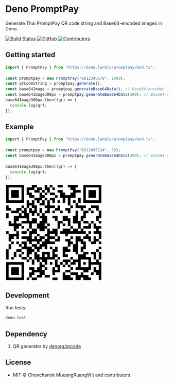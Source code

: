 # Deno PromptPay

Generate Thai PromptPay QR code string and Base64-encoded images in Deno.

[![Build Status](https://github.com/iamcmnut/deno-promptpay/workflows/Deno/badge.svg?branch=master)](https://github.com/iamcmnut/deno-promptpay/actions)
[![GitHub](https://img.shields.io/github/license/iamcmnut/deno-promptpay)](https://github.com/iamcmnut/deno-promptpay/blob/master/LICENSE)
[![Contributors](https://img.shields.io/github/contributors/iamcmnut/deno-promptpay)](https://github.com/iamcmnut/deno-promptpay/graphs/contributors)

## Getting started

```ts
import { PromptPay } from "https://deno.land/x/promptpay/mod.ts";

const promptpay = new PromptPay("0812345678", 1000);
const qrCodeString = promptpay.generate();
const base64Image = promptpay.generateBase64Data(); // Base64-encoded image
const base64Image300px = promptpay.generateBase64Data(300); // Base64-encoded image 300x300px
base64Image300px.then((qr) => {
  console.log(qr);
});
```
## Example
```ts
import { PromptPay } from "https://deno.land/x/promptpay/mod.ts";

const promptpay = new PromptPay("0812095124", 50);
const base64Image300px = promptpay.generateBase64Data(300); // Base64-encoded image

base64Image300px.then((qr) => {
  console.log(qr);
});
```
![QR code](https://github.com/iamcmnut/deno-promptpay/blob/master/img/promptpay-qr.png?raw=true)

## Development

Run tests:

```bash
deno test
```
## Dependency
1. QR generator by [denorg/qrcode](https://github.com/denorg/qrcode)

## License
- MIT © Chonchanok MueangRuangWit and contributors
